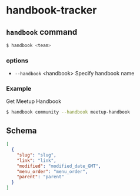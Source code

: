 # handbook-tracker

## `handbook` command

```bash
$ handbook <team>
```

### options

- `--handbook` &lt;handbook&gt;  Specify handbook name

### Example

Get Meetup Handbook

```bash
$ handbook community --handbook meetup-handbook 
```

## Schema

```json
[
  {
    "slug": "slug",
    "link": "link",
    "modified": "modified_date_GMT",
    "menu_order": "menu_order",
    "parent": "parent"
  }
]
```